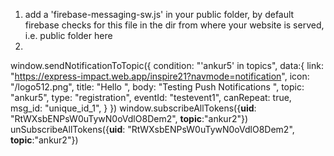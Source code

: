 1. add a 'firebase-messaging-sw.js' in your public folder, by default firebase checks for this file in the dir from where your website is served, i.e. public folder here
2.

window.sendNotificationToTopic({
    condition: "\'ankur5\' in topics",
    data:{
        link: "https://express-impact.web.app/inspire21?navmode=notification",
        icon: "/logo512.png",
        title: "Hello ",
        body: "Testing Push Notifications ",
        topic: "ankur5",
        type: "registration",
        eventId: "testevent1",
        canRepeat: true,
        msg_id: "unique_id_1",
    }
})
window.subscribeAllTokens({**uid**: "RtWXsbENPsW0uTywN0oVdlO8Dem2", **topic**:"ankur2"})
unSubscribeAllTokens({**uid**: "RtWXsbENPsW0uTywN0oVdlO8Dem2", **topic**:"ankur2"})
